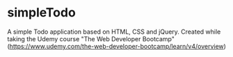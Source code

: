 # simpleTodo
A simple Todo application based on HTML, CSS and jQuery.
Created while taking the Udemy course "The Web Developer Bootcamp" (https://www.udemy.com/the-web-developer-bootcamp/learn/v4/overview)

